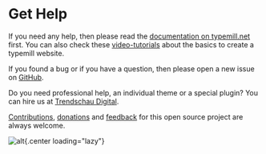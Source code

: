 # Get Help

If you need any help, then please read the [documentation on typemill.net](https://typemill.net/typemill) first. You can also check these [video-tutorials](https://www.youtube.com/channel/UCyghKiX2kK9QIqTf1WT1Xxw) about the basics to create a typemill website.

If you found a bug or if you have a question, then please open a new issue on [GitHub](https://github.com/typemill/typemill/issues).

Do you need professional help, an individual theme or a special plugin? You can hire us at [Trendschau Digital](https://trendschau.net/typemill-development).

[Contributions](https://github.com/typemill/typemill#contributors--supporters), [donations](https://www.paypal.me/typemill) and [feedback](https://github.com/typemill/typemill/issues) for this open source project are always welcome.

![alt](media/live/youtube-6i2-uv88gke.jpeg){.center loading="lazy"}

